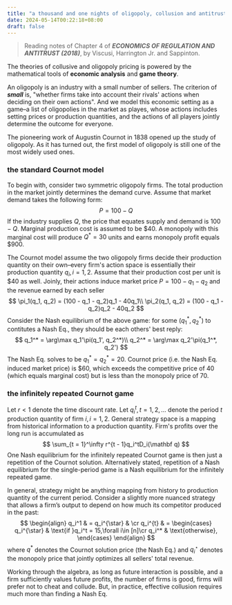 ```yaml
---
title: "a thousand and one nights of oligopoly, collusion and antitrust | the Cournot model"
date: 2024-05-14T00:22:18+08:00
draft: false
---
```


> Reading notes of Chapter 4 of ***ECONOMICS OF REGULATION AND ANTITRUST (2018)***, by Viscusi, Harrington Jr. and Sappinton.

The theories of collusive and oligopoly pricing is powered by the mathematical tools of  **economic analysis** and **game theory**.

An oligopoly is an industry with a small number of sellers. The criterion of ***small*** is, "whether firms take into account their rivals' actions when deciding on their own actions". And we model this economic setting as a game–a list of oligopolies in the market as playes, whose actions includes setting prices or production quantities, and the actions of all players jointly determine the outcome for everyone.

The pioneering work of Augustin Cournot in 1838 opened up the study of oligopoly. As it has turned out, the first model of oligopoly is still one of the most widely used ones.

### the standard Cournot model

To begin with, consider two symmetric oligopoly firms. The total production in the market jointly determines the demand curve. Assume that market demand takes the following form:
$$
P = 100 - Q
$$
If the industry supplies $Q$, the price that equates supply and demand is $100 - Q$. Marginal production cost is assumed to be \$40. A monopoly with this marginal cost will produce $Q^* = 30$ units and earns monopoly profit equals \$900.

The Cournot model assume the two oligopoly firms decide their production quantity on their own–every firm's action space is essentially their production quantity $q_i, i = 1, 2$. Assume that their production cost per unit is \$40 as well. Joinly, their actions induce market price $P = 100 - q_1 - q_2$ and the revenue earned by each seller
$$
\pi_1(q_1, q_2) = (100 - q_1 - q_2)q_1 - 40q_1\\
\pi_2(q_1, q_2) = (100 - q_1 - q_2)q_2 - 40q_2
$$
Consider the Nash equilibrium of the above game: for some $(q^*_1, q^*_2)$ to contitutes a Nash Eq., they should be each others' best reply:
$$
q_1^* = \arg\max q_1'\pi(q_1', q_2^*)\\
q_2^* = \arg\max q_2'\pi(q_1^*, q_2')
$$
The Nash Eq. solves to be $q_1^* =q^*_2 = 20$. Cournot price (i.e. the Nash Eq. induced market price) is \$60, which exceeds the competitive price of 40 (which equals marginal cost) but is less than the monopoly price of 70.

### the infinitely repeated Cournot game

Let $r<1$ denote the time discount rate. Let $q_i^t, t = 1, 2, \ldots$ denote the period $t$ production quantity of firm $i, i = 1, 2$. General strategy space is a mapping from historical information to a production quantity. Firm's profits over the long run is accumulated as
$$
\sum_{t = 1}^\infty r^{t - 1}q_i^tD_i(\mathbf q)
$$
One Nash equilibrium for the infinitely repeated Cournot game is then just a repetition of the Cournot solution. Alternatively stated, repetition of a Nash equilibrium for the single-period game is a Nash equilibrium for the infinitely repeated game.

In general, strategy might be anything mapping from history to production quantity of the current period. Consider a slightly more nuanced strategy that allows a firm’s output to depend on how much its competitor produced in the past:
$$
\begin{align}
q_i^1 & = q_i^{\star} & \cr
q_i^{t} & = \begin{cases}
q_i^{\star} & \text{if }q_i^t = 15,\forall i\in [n]\cr
q_i^* & \text{otherwise},
\end{cases}
\end{align}
$$
where $q^*$ denotes the Cournot solution price (the Nash Eq.) and $q_i^\star$ denotes the monopoly price that jointly optimizes all sellers' total revenue.

Working through the algebra, as long as future interaction is possible, and a firm sufficiently values future profits, the number of firms is good, firms will prefer not to cheat and collude. But, in practice, effective collusion requires much more than finding a Nash Eq. 

